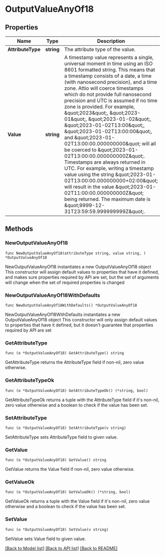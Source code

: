 # OutputValueAnyOf18

## Properties

Name | Type | Description | Notes
------------ | ------------- | ------------- | -------------
**AttributeType** | **string** | The attribute type of the value. | 
**Value** | **string** | A timestamp value represents a single, universal moment in time using an ISO 8601 formatted string. This means that a timestamp consists of a date, a time (with nanosecond precision), and a time zone. Attio will coerce timestamps which do not provide full nanosecond precision and UTC is assumed if no time zone is provided. For example, \&quot;2023\&quot;, \&quot;2023-01\&quot;, \&quot;2023-01-02\&quot;, \&quot;2023-01-02T13:00\&quot;, \&quot;2023-01-02T13:00:00\&quot;, and \&quot;2023-01-02T13:00:00.000000000\&quot; will all be coerced to \&quot;2023-01-02T13:00:00.000000000Z\&quot;. Timestamps are always returned in UTC. For example, writing a timestamp value using the string \&quot;2023-01-02T13:00:00.000000000+02:00\&quot; will result in the value \&quot;2023-01-02T11:00:00.000000000Z\&quot; being returned. The maximum date is \&quot;9999-12-31T23:59:59.999999999Z\&quot;. | 

## Methods

### NewOutputValueAnyOf18

`func NewOutputValueAnyOf18(attributeType string, value string, ) *OutputValueAnyOf18`

NewOutputValueAnyOf18 instantiates a new OutputValueAnyOf18 object
This constructor will assign default values to properties that have it defined,
and makes sure properties required by API are set, but the set of arguments
will change when the set of required properties is changed

### NewOutputValueAnyOf18WithDefaults

`func NewOutputValueAnyOf18WithDefaults() *OutputValueAnyOf18`

NewOutputValueAnyOf18WithDefaults instantiates a new OutputValueAnyOf18 object
This constructor will only assign default values to properties that have it defined,
but it doesn't guarantee that properties required by API are set

### GetAttributeType

`func (o *OutputValueAnyOf18) GetAttributeType() string`

GetAttributeType returns the AttributeType field if non-nil, zero value otherwise.

### GetAttributeTypeOk

`func (o *OutputValueAnyOf18) GetAttributeTypeOk() (*string, bool)`

GetAttributeTypeOk returns a tuple with the AttributeType field if it's non-nil, zero value otherwise
and a boolean to check if the value has been set.

### SetAttributeType

`func (o *OutputValueAnyOf18) SetAttributeType(v string)`

SetAttributeType sets AttributeType field to given value.


### GetValue

`func (o *OutputValueAnyOf18) GetValue() string`

GetValue returns the Value field if non-nil, zero value otherwise.

### GetValueOk

`func (o *OutputValueAnyOf18) GetValueOk() (*string, bool)`

GetValueOk returns a tuple with the Value field if it's non-nil, zero value otherwise
and a boolean to check if the value has been set.

### SetValue

`func (o *OutputValueAnyOf18) SetValue(v string)`

SetValue sets Value field to given value.



[[Back to Model list]](../README.md#documentation-for-models) [[Back to API list]](../README.md#documentation-for-api-endpoints) [[Back to README]](../README.md)


